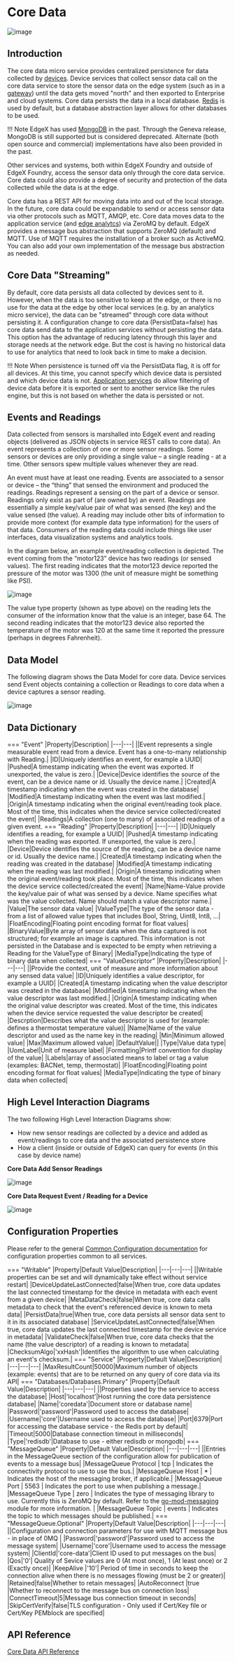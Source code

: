 # Core Data

![image](EdgeX_CoreData.png)

## Introduction

The core data micro service provides centralized persistence for data collected by [devices](../../../general/Definitions.md#device). 
Device services that collect sensor data call on the core data service to
store the sensor data on the edge system (such as in a
[gateway](../../../general/Definitions.md#gateway)) until the data gets moved "north" and then exported to
Enterprise and cloud systems.  Core data persists the data in a local database.  [Redis](https://redis.io/) is used by default, but a database abstraction layer allows for other databases to be used.

!!! Note
        EdgeX has used [MongoDB](https://www.mongodb.com/) in the past. Through the Geneva release, MongoDB is still supported but is considered deprecated.  Alternate (both open source and commercial) implementations have also been provided in the past. 

Other services and systems, both within EdgeX Foundry and
outside of EdgeX Foundry, access the sensor data
only through the core data service. Core data
could also provide a degree of security and protection of the data collected while the data is at the edge.

Core data has a REST API for moving data into and out of the local
storage. In the future, core data could be expandable to send or access sensor data via other protocols such as MQTT, AMQP, etc. Core data moves data to the application service (and [edge analytcs](../../../general/Definitions.md#edge-analytics)) via ZeroMQ by default. EdgeX provides a message bus abstraction that supports ZeroMQ (default) and MQTT.  Use of MQTT requires the installation of a broker such as ActiveMQ.  You can also add your own implementation of the message bus abstraction as needed.

## Core Data "Streaming"

By default, core data persists all data collected by devices sent to it. However, when the data is too sensitive to keep
at the edge, or there is no use for the data at the edge by other local services (e.g. by an analytics micro service), the data
can be "streamed" through core data without persisting it. A
configuration change to core data (PersistData=false) has core data
send data to the application services without
persisting the data. This option has the advantage of reducing
latency through this layer and storage needs at the network edge.  But
the cost is having no historical data to use for analytics that need to look back in time to make a decision.

!!! Note
    When persistence is turned off via the PersistData flag, it is off for all devices.  At this time, you cannot specify which device data is persisted and which device data is not.  [Application services](../../application/ApplicationServices.md) do allow filtering of device data before it is exported or sent to another service like the rules engine, but this is not based on whether the data is persisted or not.

## Events and Readings

Data collected from sensors is marshalled into EdgeX event and reading objects (delivered as JSON objects in service REST calls to core data).  An event represents a collection of one or more sensor readings.  Some sensors or devices are only providing a single value – a single reading - at a time. Other sensors spew multiple values whenever they are read.

An event must have at least one reading.  Events are associated to a sensor or device – the “thing” that sensed the environment and produced the readings.  Readings represent a sensing on the part of a device or sensor.  Readings only exist as part of (are owned by) an event.  Readings are essentially a simple key/value pair of what was sensed (the key) and the value sensed (the value).  A reading may include other bits of information to provide more context (for example data type information) for the users of that data.  Consumers of the reading data could include things like user interfaces, data visualization systems and analytics tools.

In the diagram below, an example event/reading collection is depicted.  The event coming from the “motor123” device has two readings (or sensed values).  The first reading indicates that the motor123 device reported the pressure of the motor was 1300 (the unit of measure might be something like PSI).

![image](EdgeX_Event-Reading.png)

The value type property (shown as type above) on the reading lets the consumer of the information know that the value is an integer, base 64.  The second reading indicates that the motor123 device also reported the temperature of the motor was 120 at the same time it reported the pressure (perhaps in degrees Fahrenheit).

## Data Model

The following diagram shows the Data Model for core data.  Device services send Event objects containing a collection or Readings to core data when a device captures a sensor reading.

![image](EdgeX_CoreDataModel.png)

## Data Dictionary

=== "Event"
    |Property|Description|
    |---|---|
    ||Event represents a single measurable event read from a device.  Event has a one-to-many relationship with Reading.|
    |ID|Uniquely identifies an event, for example a UUID|
	|Pushed|A timestamp indicating when the event was exported. If unexported, the value is zero.|
	|Device|Device identifies the source of the event, can be a device name or id. Usually the device name.|
	|Created|A timestamp indicating when the event was created in the database|
	|Modified|A timestamp indicating when the event was last modified.|
	|Origin|A timestamp indicating when the original event/reading took place.  Most of the time, this indicates when the device service collected/created the event|
	|Readings|A collection (one to many) of associated readings of a given event.
=== "Reading"
    |Property|Description|
    |---|---|
    |ID|Uniquely identifies a reading, for example a UUID|
	|Pushed|A timestamp indicating when the reading was exported. If unexported, the value is zero.|
	|Device|Device identifies the source of the reading, can be a device name or id. Usually the device name.|
	|Created|A timestamp indicating when the reading was created in the database|
	|Modified|A timestamp indicating when the reading was last modified.|
	|Origin|A timestamp indicating when the original event/reading took place.  Most of the time, this indicates when the device service collected/created the event|
    |Name|Name-Value provide the key/value pair of what was sensed by a device.  Name specifies what was the value collected.  Name should match a value descriptor name.|
    |Value|The sensor data value|
    |ValueType|The type of the sensor data - from a list of allowed value types that includes Bool, String, Uint8, Int8, ...|
    |FloatEncoding|Floating point encoding format for float values|
    |BinaryValue|Byte array of sensor data when the data captured is not structured; for example an image is captured.  This information is not persisted in the Database and is expected to be empty when retrieving a Reading for the ValueType of Binary|
    |MediaType|Indicating the type of binary data when collected|
=== "ValueDescriptor"
    |Property|Description|
    |---|---|
    ||Provide the context, unit of measure and more information about any sensed data value| 
    |ID|Uniquely identifies a value descriptor, for example a UUID|
	|Created|A timestamp indicating when the value descriptor was created in the database|
	|Modified|A timestamp indicating when the value descriptor was last modified.|
	|Origin|A timestamp indicating when the original value descriptor was created.  Most of the time, this indicates when the device service requested the value descriptor be created|
    |Descrption|Describes what the value descriptor is used for (example: defines a thermostat temperature value)|
    |Name|Name of the value descriptor and used as the name key in the reading|
    |Min|Minimum allowed value|
    |Max|Maximum allowed value|
    |DefaultValue||
    |Type|Value data type|
    |UomLabel|Unit of measure label|
    |Formatting|Printf convention for display of the value|
    |Labels|array of associated means to label or tag a value (examples: BACNet, temp, thermostat)|
    |FloatEncoding|Floating point encoding format for float values|
    |MediaType|Indicating the type of binary data when collected|

## High Level Interaction Diagrams

The two following High Level Interaction Diagrams show:

- How new sensor readings are collected by a device and added as event/readings to core data and the associated persistence store
- How a client (inside or outside of EdgeX) can query for events (in this case by device name)

**Core Data Add Sensor Readings**

![image](EdgeX_CoreDataAddDevice.png)

**Core Data Request Event / Reading for a Device**

![image](EdgeX_CoreDataEventReading.png)

## Configuration Properties

Please refer to the general [Common Configuration documentation](../../configuration/CommonConfiguration.md) for configuration properties common to all services.

=== "Writable"
    |Property|Default Value|Description|
    |---|---|---|
    ||Writable properties can be set and will dynamically take effect without service restart|
    |DeviceUpdateLastConnected|false|When true, core data updates the last connected timestamp for the device in metadata with each event from a given device|
    |MetaDataCheck|false|When true, core data calls metadata to check that the event's referenced device is known to meta data|
    |PersistData|true|When true, core data persists all sensor data sent to it in its associated database|
    |ServiceUpdateLastConnected|false|When true, core data updates the last connected timestamp for the device service in metadata|
    |ValidateCheck|false|When true, core data checks that the name (the value descriptor) of a reading is known to metadata|
    |ChecksumAlgo|'xxHash'|Identifies the algorithm to use when calculating an event's checksum.|
=== "Service"
    |Property|Default Value|Description|
    |---|---|---|
    |MaxResultCount|50000|Maximum number of objects (example: events) that are to be returned on any query of core data via its API|
=== "Databases/Databases.Primary"
    |Property|Default Value|Description|
    |---|---|---|
    ||Properties used by the service to access the database|
    |Host|'localhost'|Host running the core data persistence database|
    |Name|'coredata'|Document store or database name|
    |Password|'password'|Password used to access the database|
    |Username|'core'|Username used to access the database|
    |Port|6379|Port for accessing the database service - the Redis port by default|
    |Timeout|5000|Database connection timeout in milliseconds|
    |Type|'redisdb'|Database to use - either redisdb or mongodb|
=== "MessageQueue"
    |Property|Default Value|Description|
    |---|---|---|
    ||Entries in the MessageQueue section of the configuration allow for publication of events to a message bus|
    |MessageQueue Protocol | tcp | Indicates the connectivity protocol to use to use the bus.|
    |MessageQueue Host | * | Indicates the host of the messaging broker, if applicable.|
    |MessageQueue Port | 5563 | Indicates the port to use when publishing a message.|
    |MessageQueue Type | zero | Indicates the type of messaging library to use. Currently this is ZeroMQ by default. Refer to the [go-mod-messaging](https://github.com/edgexfoundry/go-mod-messaging) module for more information. |
    |MessageQueue Topic | events | Indicates the topic to which messages should be published.|
=== "MessageQueue.Optional"
    |Property|Default Value|Description|
    |---|---|---|
    ||Configuration and connection parameters for use with MQTT message bus - in place of 0MQ |
    |Password|'password'|Password used to access the message system|
    |Username|'core'|Username used to access the message system|
    |ClientId|'core-data'|Client ID used to put messages on the bus|
    |Qos|'0'| Quality of Sevice values are 0 (At most once), 1 (At least once) or 2 (Exactly once)|
    |KeepAlive |'10'| Period of time in seconds to keep the connection alive when there is no messages flowing (must be 2 or greater)|
    |Retained|false|Whether to retain messages|
    |AutoReconnect |true |Whether to reconnect to the message bus on connection loss|
    |ConnectTimeout|5|Message bus connection timeout in seconds|
    |SkipCertVerify|false|TLS configuration - Only used if Cert/Key file or Cert/Key PEMblock are specified|

## API Reference
[Core Data API Reference](../../../api/core/Ch-APICoreData.md)